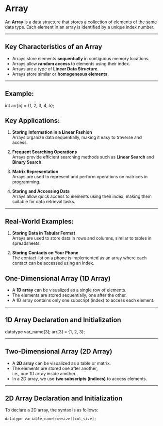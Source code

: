 # Array  
An **Array** is a data structure that stores a collection of elements of the same data type. Each element in an array is identified by a unique index number.

---

## Key Characteristics of an Array  
- Arrays store elements **sequentially** in contiguous memory locations.  
- Arrays allow **random access** to elements using their index.  
- Arrays are a type of **Linear Data Structure**.  
- Arrays store similar or **homogeneous elements**.  

---

## Example:  
int arr[5] = {1, 2, 3, 4, 5};

## Key Applications:  
1. **Storing Information in a Linear Fashion**  
   Arrays organize data sequentially, making it easy to traverse and access.  

2. **Frequent Searching Operations**  
   Arrays provide efficient searching methods such as **Linear Search** and **Binary Search**.  

3. **Matrix Representation**  
   Arrays are used to represent and perform operations on matrices in programming.  

4. **Storing and Accessing Data**  
   Arrays allow quick access to elements using their index, making them suitable for data retrieval tasks.

---

## Real-World Examples:  
1. **Storing Data in Tabular Format**  
   Arrays are used to store data in rows and columns, similar to tables in spreadsheets.  

2. **Storing Contacts on Your Phone**  
   The contact list on a phone is implemented as an array where each contact can be accessed using an index.

## One-Dimensional Array (1D Array)  
 * A **1D array** can be visualized as a single row of elements. <br>
 * The elements are stored sequentially, one after the other.<br>
 * A 1D array contains only one subscript (index) to access each element.

---

## 1D Array Declaration and Initialization  
datatype var_name[3];
arr[3] = {1, 2, 3};

---

## Two-Dimensional Array (2D Array)  
* A **2D array** can be visualized as a table or matrix.<br>
* The elements are stored one after another, <br>
    i.e., one 1D array inside another. <br>
* In a 2D array, we use **two subscripts (indices)** to access elements.

---

## 2D Array Declaration and Initialization  
To declare a 2D array, the syntax is as follows:
```c
datatype variable_name[rowsize][col_size];


